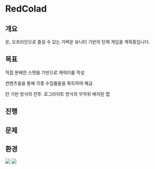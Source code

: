 # RedColad

## 개요

온, 오프라인으로 즐길 수 있는 가벼운 유니티 기반의 턴제 게임을 계획중입니다.

## 목표

직접 분배한 스탯을 기반으로 캐릭터를 작성
  
컨텐츠들을 통해 각종 수집품들을 획득하여 해금
  
턴 기반 방식의 전투. 
로그라이트 방식의 무작위 배치된 맵

## 진행



## 문제
## 환경

<img src="https://img.shields.io/badge/Unity-3776AB?style=for-the-badge&logo=Unity&logoColor=white">
<img src="https://img.shields.io/badge/Windows-3776AB?style=for-the-badge&logo=Windows&logoColor=white">
